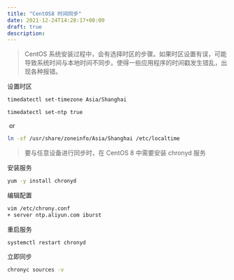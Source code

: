 ```yaml
---
title: "CentOS8 时间同步"
date: 2021-12-24T14:28:17+08:00
draft: true
description: 
---
```




> CentOS 系统安装过程中，会有选择时区的步骤。如果时区设置有误，可能导致系统时间与本地时间不同步。使得一些应用程序的时间戳发生错乱，出现各种报错。



设置时区

```bash
timedatectl set-timezone Asia/Shanghai
```

```bash
timedatectl set-ntp true
```

​    or

```bash
ln -sf /usr/share/zoneinfo/Asia/Shanghai /etc/localtime
```



> 要与任意设备进行同步时，在 CentOS 8 中需要安装 chronyd 服务

安装服务

```bash
yum -y install chronyd
```

编辑配置

```bash
vim /etc/chrony.conf
+ server ntp.aliyun.com iburst
```

重启服务

```bash
systemctl restart chronyd
```

立即同步

```bash
chronyc sources -v
```

 
